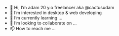 - 👋 Hi, I’m adam 20 y.o freelancer aka @cactusudam
- 👀 I’m interested in desktop & web developing
- 🌱 I’m currently learning ...
- 💞️ I’m looking to collaborate on ...
- 📫 How to reach me ...

<!---
cactusudam/cactusudam is a ✨ special ✨ repository because its `README.md` (this file) appears on your GitHub profile.
You can click the Preview link to take a look at your changes.
--->
